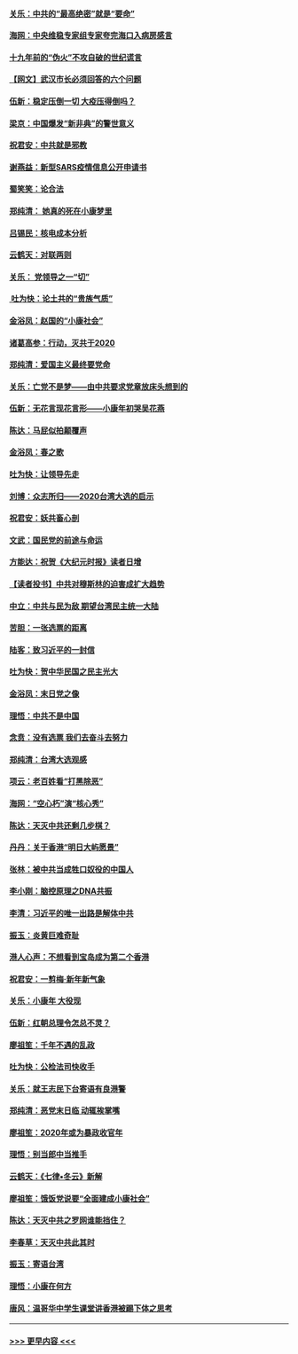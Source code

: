 #### [关乐：中共的“最高绝密”就是“要命”](../pages/nsc993/n11816946.md?t=01241144) 
#### [海网：中央维稳专家组专家夸完海口入病房感言](../pages/nsc993/n11815138.md?t=01241144) 
#### [十九年前的“伪火”不攻自破的世纪谎言](../pages/nsc993/n11813238.md?t=01241144) 
#### [【网文】武汉市长必须回答的六个问题](../pages/nsc993/n11813848.md?t=01241144) 
#### [伍新：稳定压倒一切 大疫压得倒吗？](../pages/nsc993/n11812634.md?t=01241144) 
#### [梁京：中国爆发“新非典”的警世意义](../pages/nsc993/n11812554.md?t=01241144) 
#### [祝君安：中共就是邪教](../pages/nsc993/n11812431.md?t=01241144) 
#### [谢燕益：新型SARS疫情信息公开申请书](../pages/nsc993/n11808840.md?t=01241144) 
#### [蜀笑笑：论合法](../pages/nsc993/n11808064.md?t=01241144) 
#### [郑纯清： 她真的死在小康梦里](../pages/nsc993/n11806623.md?t=01241144) 
#### [吕锡民：核电成本分析](../pages/nsc993/n11806284.md?t=01241144) 
#### [云鹤天：对联两则](../pages/nsc993/n11805957.md?t=01241144) 
#### [关乐： 党领导之一“切”](../pages/nsc993/n11804505.md?t=01241144) 
#### [ 吐为快：论土共的“贵族气质”](../pages/nsc993/n11804490.md?t=01241144) 
#### [金浴凤：赵国的“小康社会”](../pages/nsc993/n11804452.md?t=01241144) 
#### [诸葛高参：行动，灭共于2020](../pages/nsc993/n11804120.md?t=01241144) 
#### [郑纯清：爱国主义最终要党命](../pages/nsc993/n11802197.md?t=01241144) 
#### [关乐：亡党不是梦——由中共要求党章放床头想到的](../pages/nsc993/n11802156.md?t=01241144) 
#### [伍新：无花言现花言形——小康年初哭吴花燕](../pages/nsc993/n11800044.md?t=01241144) 
#### [陈达：马屁似拍颠覆声](../pages/nsc993/n11800010.md?t=01241144) 
#### [金浴凤：春之歌](../pages/nsc993/n11797687.md?t=01241144) 
#### [吐为快：让领导先走](../pages/nsc993/n11797512.md?t=01241144) 
#### [刘博：众志所归——2020台湾大选的启示](../pages/nsc993/n11796878.md?t=01241144) 
#### [祝君安：妖共畜心剖](../pages/nsc993/n11794273.md?t=01241144) 
#### [文武：国民党的前途与命运](../pages/nsc993/n11794198.md?t=01241144) 
#### [方能达：祝贺《大纪元时报》读者日增](../pages/nsc993/n11793807.md?t=01241144) 
#### [【读者投书】中共对穆斯林的迫害成扩大趋势](../pages/nsc993/n11791371.md?t=01241144) 
#### [中立：中共与民为敌 期望台湾民主统一大陆](../pages/nsc993/n11790392.md?t=01241144) 
#### [苦胆：一张选票的距离](../pages/nsc993/n11788914.md?t=01241144) 
#### [陆客：致习近平的一封信](../pages/nsc993/n11788867.md?t=01241144) 
#### [吐为快：贺中华民国之民主光大](../pages/nsc993/n11788618.md?t=01241144) 
#### [金浴凤：末日党之像](../pages/nsc993/n11787475.md?t=01241144) 
#### [理悟：中共不是中国](../pages/nsc993/n11787463.md?t=01241144) 
#### [念贲：没有选票  我们去奋斗去努力](../pages/nsc993/n11787398.md?t=01241144) 
#### [郑纯清：台湾大选观感](../pages/nsc993/n11786210.md?t=01241144) 
#### [项云：老百姓看“打黑除恶”](../pages/nsc993/n11785398.md?t=01241144) 
#### [海网：“空心朽”演“核心秀”](../pages/nsc993/n11783874.md?t=01241144) 
#### [陈达：天灭中共还剩几步棋？](../pages/nsc993/n11783719.md?t=01241144) 
#### [丹丹：关于香港“明日大屿愿景”](../pages/nsc993/n11783273.md?t=01241144) 
#### [张林：被中共当成牲口奴役的中国人](../pages/nsc993/n11782397.md?t=01241144) 
#### [李小刚：脑控原理之DNA共振](../pages/nsc993/n11780962.md?t=01241144) 
#### [李清：习近平的唯一出路是解体中共](../pages/nsc993/n11780866.md?t=01241144) 
#### [振玉：炎黄巨难奇耻](../pages/nsc993/n11779632.md?t=01241144) 
#### [港人心声：不想看到宝岛成为第二个香港](../pages/nsc993/n11778817.md?t=01241144) 
#### [祝君安：一剪梅‧新年新气象](../pages/nsc993/n11776340.md?t=01241144) 
#### [关乐：小康年 大役现](../pages/nsc993/n11774213.md?t=01241144) 
#### [伍新：红朝总理令怎总不灵？](../pages/nsc993/n11770813.md?t=01241144) 
#### [廖祖笙：千年不遇的乱政](../pages/nsc993/n11770373.md?t=01241144) 
#### [吐为快：公检法司快收手](../pages/nsc993/n11770359.md?t=01241144) 
#### [关乐：就王志民下台寄语有良港警](../pages/nsc993/n11769903.md?t=01241144) 
#### [郑纯清：恶党末日临 动辄挨掌嘴](../pages/nsc993/n11769356.md?t=01241144) 
#### [廖祖笙：2020年或为暴政收官年](../pages/nsc993/n11768216.md?t=01241144) 
#### [理悟：别当郎中当推手](../pages/nsc993/n11768243.md?t=01241144) 
#### [云鹤天：《七律▪冬云》新解](../pages/nsc993/n11768204.md?t=01241144) 
#### [廖祖笙：饿饭党说要“全面建成小康社会”](../pages/nsc993/n11767482.md?t=01241144) 
#### [陈达：天灭中共之罗网谁能挡住？](../pages/nsc993/n11767465.md?t=01241144) 
#### [李春草：天灭中共此其时](../pages/nsc993/n11767452.md?t=01241144) 
#### [振玉：寄语台湾](../pages/nsc993/n11767432.md?t=01241144) 
#### [理悟：小康在何方](../pages/nsc993/n11767394.md?t=01241144) 
#### [唐风：温哥华中学生课堂讲香港被踢下体之思考](../pages/nsc993/n11766848.md?t=01241144) 

----
#### [ >>> 更早内容 <<< ](../indexes/nsc993-earlier.md)
